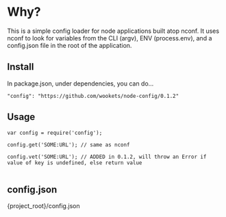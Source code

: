 
# Why?

This is a simple config loader for node applications built atop nconf. It uses nconf
to look for variables from the CLI (argv), ENV (process.env), and a config.json file in the root of the application.


## Install

In package.json, under dependencies, you can do...

```"config": "https://github.com/wookets/node-config/0.1.2"```

## Usage

```
var config = require('config');

config.get('SOME:URL'); // same as nconf

config.vet('SOME:URL'); // ADDED in 0.1.2, will throw an Error if value of key is undefined, else return value


```

## config.json

{project_root}/config.json

